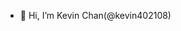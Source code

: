 - 👋 Hi, I’m Kevin Chan(@kevin402108)
<!---
Kevin-467/Kevin-467 is a ✨ special ✨ repository because its `README.md` this file) appears on your GitHub profile.
You can click the Preview link to take a look at your changes.
--->
